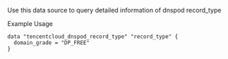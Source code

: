 Use this data source to query detailed information of dnspod record_type

Example Usage

```hcl
data "tencentcloud_dnspod_record_type" "record_type" {
  domain_grade = "DP_FREE"
}
```